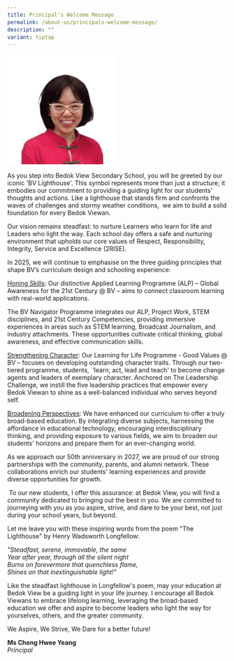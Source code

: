 ```yaml
---
title: Principal's Welcome Message
permalink: /about-us/principals-welcome-message/
description: ""
variant: tiptap
---
```

<div class="isomer-image-wrapper">
<img style="width: 50%;" height="auto" width="100%" alt="" src="/images/Principal.png">
</div>
<p>As you step into Bedok View Secondary School, you will be greeted by our
iconic 'BV Lighthouse'. This symbol represents more than just a structure;
it embodies our commitment to providing a guiding light for our students'
thoughts and actions. Like a lighthouse that stands firm and confronts
the waves of challenges and stormy weather conditions,&nbsp; we aim to
build a solid foundation for every Bedok Viewan.</p>
<p>Our vision remains steadfast: to nurture Learners who learn for life and
Leaders who light the way. Each school day offers a safe and nurturing
environment that upholds our core values of Respect, Responsibility, Integrity,
Service and Excellence (2RISE).</p>
<p>In 2025, we will continue to emphasise on the three guiding principles
that shape BV’s curriculum design and schooling experience:</p>
<p></p>
<p><u>Honing Skills</u>: Our distinctive Applied Learning Programme (ALP)
– Global Awareness for the 21st Century @ BV – aims to connect classroom
learning with real-world applications.</p>
<p>The BV Navigator Programme integrates our ALP, Project Work, STEM disciplines,
and 21st Century Competencies, providing immersive experiences in areas
such as STEM learning, Broadcast Journalism, and industry attachments.
These opportunities cultivate critical thinking, global awareness, and
effective communication skills.</p>
<p><u>Strengthening Character</u>: Our Learning for Life Programme - Good
Values @ BV – focuses on developing outstanding character traits. Through
our two-tiered programme, students, &nbsp;‘learn, act, lead and teach'
to become change agents and leaders of exemplary character. Anchored on
The Leadership Challenge, we instill the five leadership practices that
empower every Bedok Viewan to shine as a well-balanced individual who serves
beyond self.</p>
<p><u>Broadening Perspectives</u>: We have enhanced our curriculum to offer
a truly broad-based education. By integrating diverse subjects, harnessing
the affordance in educational technology, encouraging interdisciplinary
thinking, and providing exposure to various fields, we aim to broaden our
students' horizons and prepare them for an ever-changing world.</p>
<p>As we approach our 50th anniversary in 2027, we are proud of our strong
partnerships with the community, parents, and alumni network. These collaborations
enrich our students' learning experiences and provide diverse opportunities
for growth.</p>
<p>&nbsp;To our new students, I offer this assurance: at Bedok View, you
will find a community dedicated to bringing out the best in you. We are
committed to journeying with you as you aspire, strive, and dare to be
your best, not just during your school years, but beyond.</p>
<p>Let me leave you with these inspiring words from the <a rel="noopener noreferrer nofollow" target="_blank">poem "The Lighthouse" by Henry Wadsworth Longfellow</a>:&nbsp;</p>
<p><em>"Steadfast, serene, immovable, the same</em>
<br><em>Year after year, through all the silent night</em>
<br><em>Burns on forevermore that quenchless flame,</em>
<br><em>Shines on that inextinguishable light!"</em>&nbsp;</p>
<p>Like the steadfast lighthouse in Longfellow's poem, may your education
at Bedok View be a guiding light in your life journey. I encourage all
Bedok Viewans to embrace lifelong learning, leveraging the broad-based
education we offer and aspire to become leaders who light the way for yourselves,
others, and the greater community.</p>
<p>We Aspire, We Strive, We Dare for a better future!</p>
<p><strong>Ms Cheng Hwee Yeang</strong>
<br><em>Principal</em>
</p>